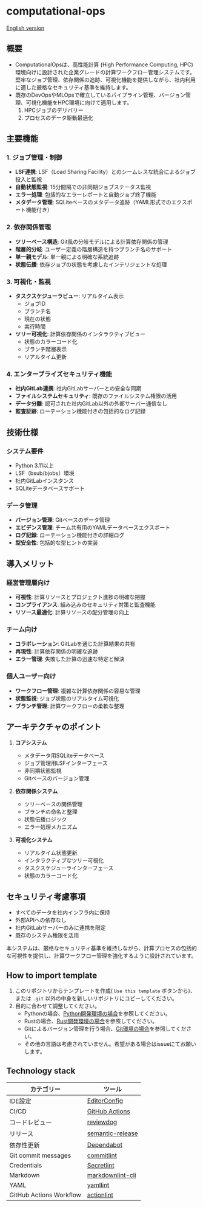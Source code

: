 # computational-ops

[English version](.docs/01_README_en.md)

## 概要

- ComputationalOpsは、高性能計算 (High Performance Computing, HPC) 環境向けに設計された企業グレードの計算ワークフロー管理システムです。堅牢なジョブ管理、依存関係の追跡、可視化機能を提供しながら、社内利用に適した厳格なセキュリティ基準を維持します。
- 既存のDevOpsやMLOpsで確立しているパイプライン管理、バージョン管理、可視化機能をHPC環境に向けて適用します。
   1. HPCジョブのデリバリー
   2. プロセスのデータ駆動最適化

## 主要機能

### 1. ジョブ管理・制御

- **LSF連携**: LSF（Load Sharing Facility）とのシームレスな統合によるジョブ投入と監視
- **自動状態監視**: 15分間隔での非同期ジョブステータス監視
- **エラー処理**: 包括的なエラーレポートと自動ジョブ終了機能
- **メタデータ管理**: SQLiteベースのメタデータ追跡（YAML形式でのエクスポート機能付き）

### 2. 依存関係管理

- **ツリーベース構造**: Git風の分岐モデルによる計算依存関係の管理
- **階層的分岐**: ユーザー定義の階層構造を持つブランチ名のサポート
- **単一親モデル**: 単一親による明確な系統追跡
- **状態伝播**: 依存ジョブの状態を考慮したインテリジェントな処理

### 3. 可視化・監視

- **タスクスケジューラビュー**: リアルタイム表示
  - ジョブID
  - ブランチ名
  - 現在の状態
  - 実行時間
- **ツリー可視化**: 計算依存関係のインタラクティブビュー
  - 状態のカラーコード化
  - ブランチ階層表示
  - リアルタイム更新

### 4. エンタープライズセキュリティ機能

- **社内GitLab連携**: 社内GitLabサーバーとの安全な同期
- **ファイルシステムセキュリティ**: 既存のファイルシステム権限の活用
- **データ分離**: 認可された社内GitLab以外の外部サーバー通信なし
- **監査証跡**: ローテーション機能付きの包括的なログ記録

## 技術仕様

### システム要件

- Python 3.11以上
- LSF（bsub/bjobs）環境
- 社内GitLabインスタンス
- SQLiteデータベースサポート

### データ管理

- **バージョン管理**: Gitベースのデータ管理
- **エビデンス管理**: チーム共有用のYAMLデータベースエクスポート
- **ログ記録**: ローテーション機能付きの詳細ログ
- **型安全性**: 包括的な型ヒントの実装

## 導入メリット

### 経営管理層向け

- **可視性**: 計算リソースとプロジェクト進捗の明確な把握
- **コンプライアンス**: 組み込みのセキュリティ対策と監査機能
- **リソース最適化**: 計算リソースの配分管理の向上

### チーム向け

- **コラボレーション**: GitLabを通じた計算結果の共有
- **再現性**: 計算依存関係の明確な追跡
- **エラー管理**: 失敗した計算の迅速な特定と解決

### 個人ユーザー向け

- **ワークフロー管理**: 複雑な計算依存関係の容易な管理
- **状態監視**: ジョブ状態のリアルタイム可視化
- **ブランチ管理**: 計算ワークフローの柔軟な整理

## アーキテクチャのポイント

1. **コアシステム**
   - メタデータ用SQLiteデータベース
   - ジョブ管理用LSFインターフェース
   - 非同期状態監視
   - Gitベースのバージョン管理

2. **依存関係システム**
   - ツリーベースの関係管理
   - ブランチの命名と整理
   - 状態伝播ロジック
   - エラー処理メカニズム

3. **可視化システム**
   - リアルタイム状態更新
   - インタラクティブなツリー可視化
   - タスクスケジューラインターフェース
   - 状態のカラーコード化

## セキュリティ考慮事項

- すべてのデータを社内インフラ内に保持
- 外部APIへの依存なし
- 社内GitLabサーバーのみに連携を限定
- 既存のシステム権限を活用

本システムは、厳格なセキュリティ基準を維持しながら、計算プロセスの包括的な可視性を提供し、計算ワークフロー管理を強化するように設計されています。

## How to import template

1. このリポジトリからテンプレートを作成( `Use this template` ボタンから)、
または `.git` 以外の中身を新しいリポジトリにコピーしてください。
1. 目的に合わせて調整してください。
    - Pythonの場合、[Python開発環境の場合](.settings/templates/python/template.md)を参照してください。
    - Rustの場合、[Rust開発環境の場合](.settings/templates/rust/template.md)を参照してください。
    - Gitによるバージョン管理を行う場合、[Git環境の場合](.settings/templates/git/template.md)を参照してください。
    - その他の言語は考慮されていません。希望がある場合はissueにてお願いします。

## Technology stack

| カテゴリー | ツール |
| --- | --- |
| IDE設定 | [EditorConfig](https://editorconfig.org/) |
| CI/CD | [GitHub Actions](https://github.com/features/actions) |
| コードレビュー | [reviewdog](https://github.com/reviewdog/reviewdog) |
| リリース | [semantic-release](https://semantic-release.gitbook.io/semantic-release/) |
| 依存性更新 | [Dependabot](https://docs.github.com/ja/code-security/dependabot) |
| Git commit messages | [commitlint](https://commitlint.js.org/) |
| Credentials | [Secretlint](https://github.com/secretlint/secretlint) |
| Markdown | [markdownlint-cli](https://github.com/igorshubovych/markdownlint-cli) |
| YAML | [yamllint](https://yamllint.readthedocs.io/) |
| GitHub Actions Workflow | [actionlint](https://github.com/rhysd/actionlint) |
